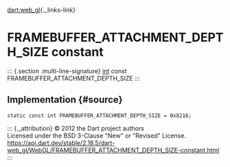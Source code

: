 [dart:web\_gl](../../dart-web_gl/dart-web_gl-library){._links-link}

FRAMEBUFFER\_ATTACHMENT\_DEPTH\_SIZE constant
=============================================

::: {.section .multi-line-signature}
[int](../../dart-core/int-class) const
FRAMEBUFFER\_ATTACHMENT\_DEPTH\_SIZE
:::

Implementation {#source}
--------------

``` {.language-dart data-language="dart"}
static const int FRAMEBUFFER_ATTACHMENT_DEPTH_SIZE = 0x8216;
```

::: {._attribution}
© 2012 the Dart project authors\
Licensed under the BSD 3-Clause \"New\" or \"Revised\" License.\
<https://api.dart.dev/stable/2.18.5/dart-web_gl/WebGL/FRAMEBUFFER_ATTACHMENT_DEPTH_SIZE-constant.html>
:::
